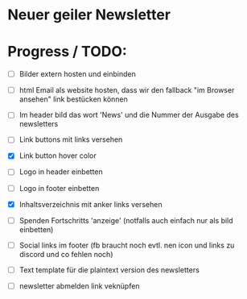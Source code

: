 # Neuer geiler Newsletter #



# Progress / TODO:

- [ ] Bilder extern hosten und einbinden
- [ ] html Email als website hosten, dass wir den fallback "im Browser ansehen" link bestücken können

- [ ] Im header bild das wort 'News' und die Nummer der Ausgabe des newsletters
- [ ] Link buttons mit links versehen
- [X] Link button hover color
- [ ] Logo in header einbetten
- [ ] Logo in footer einbetten

- [X] Inhaltsverzeichnis mit anker links versehen

- [ ] Spenden Fortschritts 'anzeige' (notfalls auch einfach nur als bild einbetten)

- [ ] Social links im footer (fb braucht noch evtl. nen icon und links zu discord und co fehlen noch)

- [ ] Text template für die plaintext version des newsletters

- [ ] newsletter abmelden link veknüpfen